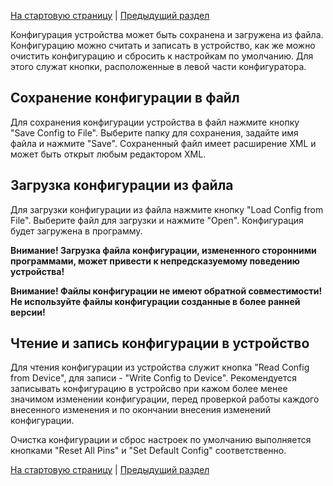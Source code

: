 [На стартовую страницу](../README.md) | [Предыдущий раздел](../README.md)

Конфигурация устройства может быть сохранена и загружена из файла. Конфигурацию можно считать и записать в устройство, как же можно очистить конфигурацию и сбросить к настройкам по умолчанию. Для этого служат кнопки, расположенные в левой части конфигуратора.

## Сохранение конфигурации в файл
Для сохранения конфигурации устройства в файл нажмите кнопку "Save Config to File". Выберите папку для сохранения, задайте имя файла и нажмите "Save". Сохраненный файл имеет расширение XML и может быть открыт любым редактором XML.

## Загрузка конфигурации из файла

Для загрузки конфигурации из файла нажмите кнопку "Load Config from File". Выберите файл для загрузки и нажмите "Open". Конфигурация будет загружена в программу.

**Внимание! Загрузка файла конфигурации, измененного сторонними программами, может привести к непредсказуемому поведению устройства!**

**Внимание! Файлы конфигурации не имеют обратной совместимости! Не используйте файлы конфигурации созданные в более ранней версии!**

## Чтение и запись конфигурации в устройство

Для чтения конфигурации из устройства служит кнопка "Read Config from Device", для записи - "Write Config to Device". Рекомендуется записывать конфигурацию в устройсво при кажом более менее значимом изменении конфигурации, перед проверкой работы каждого внесенного изменения и по окончании внесения изменений конфигурации.

Очистка конфигурации и сброс настроек по умолчанию выполняется кнопками "Reset All Pins" и "Set Default Config"  соответственно.

[На стартовую страницу](../README.md) | [Предыдущий раздел](../README.md)
